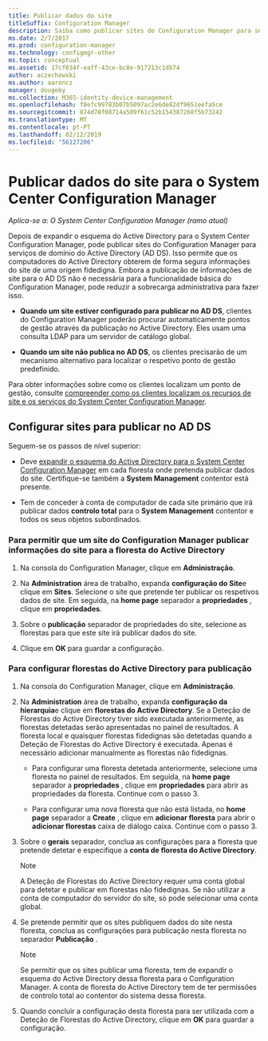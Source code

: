 ```yaml
---
title: Publicar dados do site
titleSuffix: Configuration Manager
description: Saiba como publicar sites do Configuration Manager para serviços de domínio do Active Directory.
ms.date: 2/7/2017
ms.prod: configuration-manager
ms.technology: configmgr-other
ms.topic: conceptual
ms.assetid: 17cf034f-eaff-43ce-bc8e-917213c1db74
author: aczechowski
ms.author: aaroncz
manager: dougeby
ms.collection: M365-identity-device-management
ms.openlocfilehash: f8efc99783b07b5097ac2e6de82df9651eefa5ce
ms.sourcegitcommit: 874d78f08714a509f61c52b154387268f5b73242
ms.translationtype: MT
ms.contentlocale: pt-PT
ms.lasthandoff: 02/12/2019
ms.locfileid: "56127206"
---
```

# <a name="publish-site-data-for-system-center-configuration-manager"></a>Publicar dados do site para o System Center Configuration Manager

*Aplica-se a: O System Center Configuration Manager (ramo atual)*

Depois de expandir o esquema do Active Directory para o System Center Configuration Manager, pode publicar sites do Configuration Manager para serviços de domínio do Active Directory (AD DS). Isso permite que os computadores do Active Directory obterem de forma segura informações do site de uma origem fidedigna. Embora a publicação de informações de site para o AD DS não é necessária para a funcionalidade básica do Configuration Manager, pode reduzir a sobrecarga administrativa para fazer isso.  

-   **Quando um site estiver configurado para publicar no AD DS**, clientes do Configuration Manager poderão procurar automaticamente pontos de gestão através da publicação no Active Directory. Eles usam uma consulta LDAP para um servidor de catálogo global.  

-   **Quando um site não publica no AD DS**, os clientes precisarão de um mecanismo alternativo para localizar o respetivo ponto de gestão predefinido.  

Para obter informações sobre como os clientes localizam um ponto de gestão, consulte [compreender como os clientes localizam os recursos de site e os serviços do System Center Configuration Manager](../../../../core/plan-design/hierarchy/understand-how-clients-find-site-resources-and-services.md).  

## <a name="configure-sites-to-publish-to-ad-ds"></a>Configurar sites para publicar no AD DS  
 Seguem-se os passos de nível superior:  

-   Deve [expandir o esquema do Active Directory para o System Center Configuration Manager](../../../../core/plan-design/network/extend-the-active-directory-schema.md) em cada floresta onde pretenda publicar dados do site. Certifique-se também a **System Management** contentor está presente.  

-   Tem de conceder à conta de computador de cada site primário que irá publicar dados **controlo total** para o **System Management** contentor e todos os seus objetos subordinados.  

### <a name="to-enable-a-configuration-manager-site-to-publish-site-information-to-active-directory-forest"></a>Para permitir que um site do Configuration Manager publicar informações do site para a floresta do Active Directory

1.  Na consola do Configuration Manager, clique em **Administração**.  

2.  Na **Administration** área de trabalho, expanda **configuração do Site**e clique em **Sites**. Selecione o site que pretende ter publicar os respetivos dados de site. Em seguida, na **home page** separador a **propriedades** , clique em **propriedades**.  

3.  Sobre o **publicação** separador de propriedades do site, selecione as florestas para que este site irá publicar dados do site.  

4.  Clique em **OK** para guardar a configuração.  

### <a name="to-set-up-active-directory-forests-for-publishing"></a>Para configurar florestas do Active Directory para publicação  

1.  Na consola do Configuration Manager, clique em **Administração**.  

2.  Na **Administration** área de trabalho, expanda **configuração da hierarquia**e clique em **florestas do Active Directory**. Se a Deteção de Florestas do Active Directory tiver sido executada anteriormente, as florestas detetadas serão apresentadas no painel de resultados. A floresta local e quaisquer florestas fidedignas são detetadas quando a Deteção de Florestas do Active Directory é executada. Apenas é necessário adicionar manualmente as florestas não fidedignas.  

    -   Para configurar uma floresta detetada anteriormente, selecione uma floresta no painel de resultados. Em seguida, na **home page** separador a **propriedades** , clique em **propriedades** para abrir as propriedades da floresta. Continue com o passo 3.  

    -   Para configurar uma nova floresta que não está listada, no **home page** separador a **Create** , clique em **adicionar floresta** para abrir o **adicionar florestas** caixa de diálogo caixa. Continue com o passo 3.  

3.  Sobre o **gerais** separador, conclua as configurações para a floresta que pretende detetar e especifique a **conta de floresta do Active Directory**.  

    > [!NOTE]  
    >  A Deteção de Florestas do Active Directory requer uma conta global para detetar e publicar em florestas não fidedignas. Se não utilizar a conta de computador do servidor do site, só pode selecionar uma conta global.  

4.  Se pretende permitir que os sites publiquem dados do site nesta floresta, conclua as configurações para publicação nesta floresta no separador **Publicação** .  

    > [!NOTE]  
    >  Se permitir que os sites publicar uma floresta, tem de expandir o esquema do Active Directory dessa floresta para o Configuration Manager. A conta de floresta do Active Directory tem de ter permissões de controlo total ao contentor do sistema dessa floresta.  

5.  Quando concluir a configuração desta floresta para ser utilizada com a Deteção de Florestas do Active Directory, clique em **OK** para guardar a configuração.  
